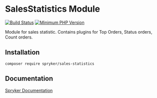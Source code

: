 # SalesStatistics Module
[![Build Status](https://travis-ci.org/spryker/sales-statistics.svg)](https://travis-ci.org/spryker/sales-statistics)
[![Minimum PHP Version](https://img.shields.io/badge/php-%3E%3D%207.3-8892BF.svg)](https://php.net/)

Module for sales statistic. Contains plugins for Top Orders, Status orders, Count orders.

## Installation

```
composer require spryker/sales-statistics
```

## Documentation

[Spryker Documentation](https://academy.spryker.com/developing_with_spryker/module_guide/modules.html)

